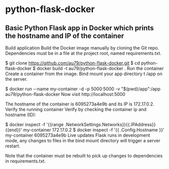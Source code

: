 # python-flask-docker
## Basic Python Flask app in Docker which prints the hostname and IP of the container

Build application
Build the Docker image manually by cloning the Git repo. Dependencies must be in a file at the project root, named requirements.txt.

$ git clone https://github.com/au79/python-flask-docker.git
$ cd python-flask-docker
$ docker build -t au79/python-flask-docker .
Run the container
Create a container from the image. Bind mount your app directory t /app on the server.

$ docker run --name my-container -d -p 5000:5000 -v "$(pwd)/app":/app au79/python-flask-docker
Now visit http://localhost:5000

 The hostname of the container is 6095273a4e9b and its IP is 172.17.0.2. 
Verify the running container
Verify by checking the container ip and hostname (ID):

$ docker inspect -f '{{range .NetworkSettings.Networks}}{{.IPAddress}}{{end}}' my-container
172.17.0.2
$ docker inspect -f '{{ .Config.Hostname }}' my-container
6095273a4e9b
Live updates
Flask runs in development mode, any changes to files in the bind mount directory will trigger a server restart.

Note that the container must be rebuilt to pick up changes to dependencies in requirements.txt.
